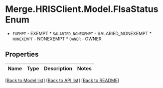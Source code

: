 # Merge.HRISClient.Model.FlsaStatusEnum
* `EXEMPT` - EXEMPT * `SALARIED_NONEXEMPT` - SALARIED_NONEXEMPT * `NONEXEMPT` - NONEXEMPT * `OWNER` - OWNER

## Properties

Name | Type | Description | Notes
------------ | ------------- | ------------- | -------------

[[Back to Model list]](../README.md#documentation-for-models) [[Back to API list]](../README.md#documentation-for-api-endpoints) [[Back to README]](../README.md)

